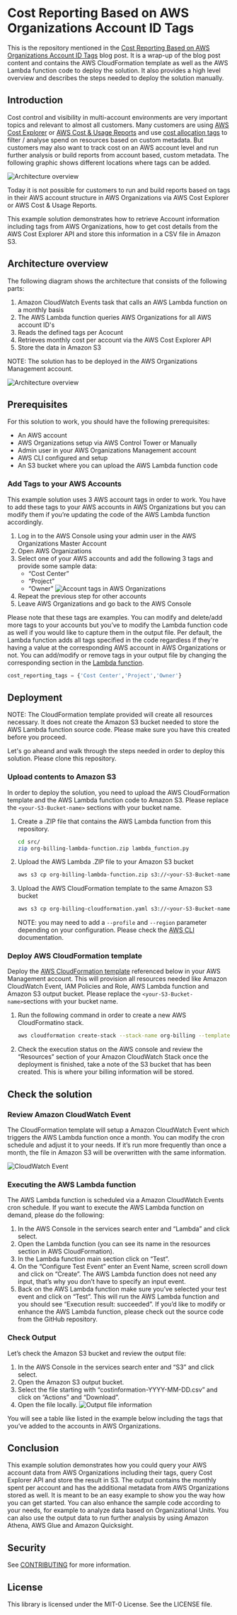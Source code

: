 # Cost Reporting Based on AWS Organizations Account ID Tags
This is the repository mentioned in the [Cost Reporting Based on AWS Organizations Account ID Tags]() blog post. It is a wrap-up of the blog post content and contains the AWS CloudFormation template as well as the AWS Lambda function code to deploy the solution. It also provides a high level overview and describes the steps needed to deploy the solution manually.
## Introduction
Cost control and visibility in multi-account environments are very important topics and relevant to almost all customers. Many customers are using [AWS Cost Explorer](https://aws.amazon.com/aws-cost-management/aws-cost-explorer/) or [AWS Cost & Usage Reports](https://aws.amazon.com/aws-cost-management/aws-cost-and-usage-reporting/) and use [cost allocation tags](https://docs.aws.amazon.com/awsaccountbilling/latest/aboutv2/cost-alloc-tags.html) to filter / analyse spend on resources based on custom metadata. But customers may also want to track cost on an AWS account level and run further analysis or build reports from account based, custom metadata. The following graphic shows different locations where tags can be added.

![Architecture overview](pict/aws_tags_example.png)

Today it is not possible for customers to run and build reports based on tags in their AWS account structure in AWS Organizations via AWS Cost Explorer or AWS Cost & Usage Reports.

This example solution demonstrates how to retrieve Account information including tags from AWS Organizations, how to get cost details from the AWS Cost Explorer API and store this information in a CSV file in Amazon S3.

## Architecture overview
The following diagram shows the architecture that consists of the following parts:
1. Amazon CloudWatch Events task that calls an AWS Lambda function on a monthly basis
2. The AWS Lambda function queries AWS Organizations for all AWS account ID's 
3. Reads the defined tags per Acocunt
4. Retrieves monthly cost per account via the AWS Cost Explorer API
5. Store the data in Amazon S3

NOTE: The solution has to be deployed in the AWS Organizations Management account.

![Architecture overview](pict/architecture_overview.png)
## Prerequisites
For this solution to work, you should have the following prerequisites: 
- An AWS account
- AWS Organizations setup via AWS Control Tower or Manually
- Admin user in your AWS Organizations Management account
- AWS CLI configured and setup
- An S3 bucket where you can upload the AWS Lambda function code

### Add Tags to your AWS Accounts
This example solution uses 3 AWS account tags in order to work. You have to add these tags to your AWS accounts in AWS Organizations but you can modify them if you’re updating the code of the AWS Lambda function accordingly.
1. Log in to the AWS Console using your admin user in the AWS Organizations Master Account
2. Open AWS Organizations
3. Select one of your AWS accounts and add the following 3 tags and provide some sample data:
    - “Cost Center”
    - “Project”
    - “Owner”
![Account tags in AWS Organizations](pict/aws_organizations_tags.png)
4. Repeat the previous step for other accounts
5. Leave AWS Organizations and go back to the AWS Console

Please note that these tags are examples. You can modify and delete/add more tags to your accounts but you’ve to modify the Lambda function code as well if you would like to capture them in the output file. Per default, the Lambda function adds all tags specified in the code regardless if they're having a value at the corresponding AWS account in AWS Organizations or not. You can add/modify or remove tags in your output file by changing the corresponding section in the [Lambda function](src/lambda_function.py).

```python
cost_reporting_tags = {'Cost Center','Project','Owner'}
```
## Deployment
NOTE: The CloudFormation template provided will create all resources necessary. It does not create the Amazon S3 bucket needed to store the AWS Lambda function source code. Please make sure you have this created before you proceed.

Let's go aheand and walk through the steps needed in order to deploy this solution. Please clone this repository.
### Upload contents to Amazon S3
In order to deploy the solution, you need to upload the AWS CloudFormation template and the AWS Lambda function code to Amazon S3. Please replace the `<your-S3-Bucket-name>` sections with your bucket name.

1. Create a .ZIP file that contains the AWS Lambda function from this repository.
    ```bash
    cd src/
    zip org-billing-lambda-function.zip lambda_function.py
    ```
2. Upload the AWS Lambda .ZIP file to your Amazon S3 bucket
   ```bash
   aws s3 cp org-billing-lambda-function.zip s3://<your-S3-Bucket-name>/ --acl public-read
   ```
3. Upload the AWS CloudFormation template to the same Amazon S3 bucket
   ```bash
   aws s3 cp org-billing-cloudformation.yaml s3://<your-S3-Bucket-name>/ --acl public-read
   ```
   NOTE: you may need to add a  `--profile` and `--region` parameter depending on your configuration. Please check the [AWS CLI](https://docs.aws.amazon.com/cli/latest/userguide/cli-configure-options.html) documentation.
### Deploy AWS CloudFormation template
Deploy the [AWS CloudFormation template](src/org-billing-cloudformation.yaml) referenced below in your AWS Management account. This will provision all resources needed like Amazon CloudWatch Event, IAM Policies and Role, AWS Lambda function and Amazon S3 output bucket. Please replace the `<your-S3-Bucket-name>`sections with your bucket name.

1.	Run the following command in order to create a new AWS CloudFormatino stack.
    ```bash
    aws cloudformation create-stack --stack-name org-billing --template-url https://s3.amazonaws.com/<your-S3-bucket-name>/org-billing-cloudformation.yaml --capabilities CAPABILITY_IAM --parameters ParameterKey=SourceBucket,ParameterValue=<your-S3-Bucket-name> ParameterKey=SourceCodeFile,ParameterValue=org-billing-lambda-function.zip
    ```
2. Check the execution status on the AWS console and review the “Resources” section of your Amazon CloudWatch Stack once the deployment is finished, take a note of the S3 bucket that has been created. This is where your billing information will be stored.

## Check the solution
### Review Amazon CloudWatch Event
The CloudFormation template will setup a Amazon CloudWatch Event which triggers the AWS Lambda function once a month. You can modify the cron schedule and adjust it to your needs. If it’s run more frequently than once a month, the file in Amazon S3 will be overwritten with the same information.

![CloudWatch Event](pict/cloudwatch_event.png)
### Executing the AWS Lambda function
The AWS Lambda function is scheduled via a Amazon CloudWatch Events cron schedule. If you want to execute the AWS Lambda function on demand, please do the following:
1.	In the AWS Console in the services search enter and “Lambda” and click select.
2.	Open the Lambda function (you can see its name in the resources section in AWS CloudFormation).
3.	In the Lambda function main section click on “Test”.
4.	On the “Configure Test Event” enter an Event Name, screen scroll down and click on “Create”. The AWS Lambda function does not need any input, that’s why you don’t have to specify an input event.
5.	Back on the AWS Lambda function make sure you’ve selected your test event and click on “Test”. This will run the AWS Lambda function and you should see “Execution result: succeeded”.
If you’d like to modify or enhance the AWS Lambda function, please check out the source code from the GitHub repository.

### Check Output
Let’s check the Amazon S3 bucket and review the output file:
1.	In the AWS Console in the services search enter and “S3” and click select.
2.	Open the Amazon S3 output bucket.
3.	Select the file starting with “costinformation-YYYY-MM-DD.csv” and click on “Actions” and “Download”.
4.	Open the file locally.
  ![Output file information](pict/output_file_contents.png)
 
You will see a table like listed in the example below including the tags that you’ve added to the accounts in AWS Organizations.

## Conclusion
This example solution demonstrates how you could query your AWS account data from AWS Organizations including their tags, query Cost Explorer API and store the result in S3. The output contains the monthly spent per account and has the additional metadata from AWS Organizations stored as well. It is meant to be an easy example to show you the way how you can get started. You can also enhance the sample code according to your needs, for example to analyze data based on Organizational Units. You can also use the output data to run further analysis by using Amazon Athena, AWS Glue and Amazon Quicksight.

## Security

See [CONTRIBUTING](CONTRIBUTING.md#security-issue-notifications) for more information.

## License

This library is licensed under the MIT-0 License. See the LICENSE file.